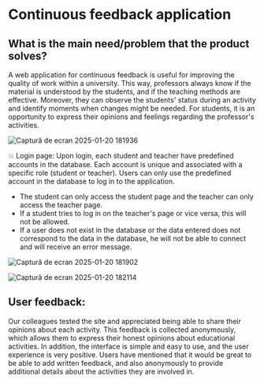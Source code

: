 # Continuous feedback application
## What is the main need/problem that the product solves?
A web application for continuous feedback is useful for improving the quality of work within a university. This way, professors always know if the material is understood by the students, and if the teaching methods are effective. Moreover, they can observe the students' status during an activity and identify moments when changes might be needed. For students, it is an opportunity to express their opinions and feelings regarding the professor's activities.


![Captură de ecran 2025-01-20 181936](https://github.com/user-attachments/assets/becadafa-540d-43aa-be23-523616fce3c7)

💥 Login page: Upon login, each student and teacher have predefined accounts in the database. Each account is unique and associated with a specific role (student or teacher). Users can only use the predefined account in the database to log in to the application.

- The student can only access the student page and the teacher can only access the teacher page.
- If a student tries to log in on the teacher's page or vice versa, this will not be allowed.
- If a user does not exist in the database or the data entered does not correspond to the data in the database, he will not be able to connect and will receive an error message.

![Captură de ecran 2025-01-20 181902](https://github.com/user-attachments/assets/4cd84233-d4f9-4246-92d5-ed523ffce88b)

![Captură de ecran 2025-01-20 182114](https://github.com/user-attachments/assets/5cc31d71-186c-4c10-844b-71fc9e71309a)
## User feedback:
Our colleagues tested the site and appreciated being able to share their opinions about each activity. This feedback is collected anonymously, which allows them to express their honest opinions about educational activities. In addition, the interface is simple and easy to use, and the user experience is very positive. Users have mentioned that it would be great to be able to add written feedback, and also anonymously to provide additional details about the activities they are involved in.

